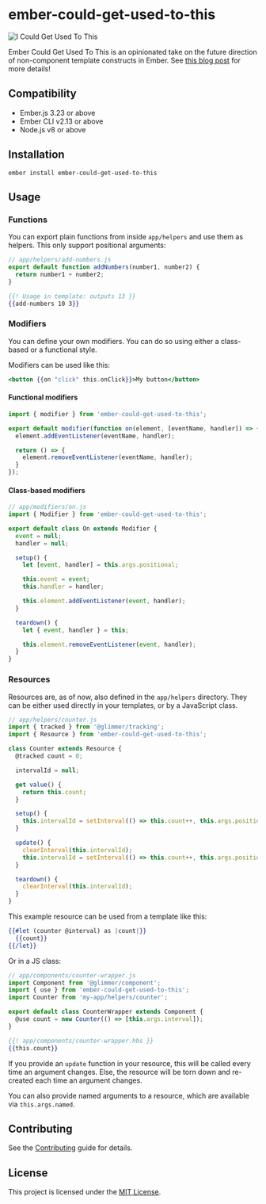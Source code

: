 ember-could-get-used-to-this
==============================================================================

![I Could Get Used To This](https://i.giphy.com/media/Q5LcPLQxjB1ZOm7Ozs/giphy.webp)

Ember Could Get Used To This is an opinionated take on the future direction of
non-component template constructs in Ember. See [this blog post](https://www.pzuraq.com/introducing-use/)
for more details!


Compatibility
------------------------------------------------------------------------------

* Ember.js 3.23 or above
* Ember CLI v2.13 or above
* Node.js v8 or above


Installation
------------------------------------------------------------------------------

```
ember install ember-could-get-used-to-this
```


Usage
------------------------------------------------------------------------------

### Functions

You can export plain functions from inside `app/helpers` and use them as helpers. This only support positional arguments:

```js
// app/helpers/add-numbers.js
export default function addNumbers(number1, number2) {
  return number1 + number2;
}
```

```hbs
{{! Usage in template: outputs 13 }}
{{add-numbers 10 3}}
```

### Modifiers

You can define your own modifiers. You can do so using either a class-based or a functional style.

Modifiers can be used like this:

```hbs
<button {{on "click" this.onClick}}>My button</button>
```

#### Functional modifiers

```js
import { modifier } from 'ember-could-get-used-to-this';

export default modifier(function on(element, [eventName, handler]) => {
  element.addEventListener(eventName, handler);

  return () => {
    element.removeEventListener(eventName, handler);
  }
});
```

#### Class-based modifiers

```js
// app/modifiers/on.js
import { Modifier } from 'ember-could-get-used-to-this';

export default class On extends Modifier {
  event = null;
  handler = null;

  setup() {
    let [event, handler] = this.args.positional;

    this.event = event;
    this.handler = handler;

    this.element.addEventListener(event, handler);
  }

  teardown() {
    let { event, handler } = this;

    this.element.removeEventListener(event, handler);
  }
}
```

### Resources

Resources are, as of now, also defined in the `app/helpers` directory. They can be either used directly in your templates, or by a JavaScript class.

```js
// app/helpers/counter.js
import { tracked } from '@glimmer/tracking';
import { Resource } from 'ember-could-get-used-to-this';

class Counter extends Resource {
  @tracked count = 0;

  intervalId = null;

  get value() {
    return this.count;
  }

  setup() {
    this.intervalId = setInterval(() => this.count++, this.args.positional[0]);
  }

  update() {
    clearInterval(this.intervalId);
    this.intervalId = setInterval(() => this.count++, this.args.positional[0]);
  }

  teardown() {
    clearInterval(this.intervalId);
  }
}
```

This example resource can be used from a template like this:

```hbs
{{#let (counter @interval) as |count|}}
  {{count}}
{{/let}}
```

Or in a JS class:

```js
// app/components/counter-wrapper.js
import Component from '@glimmer/component';
import { use } from 'ember-could-get-used-to-this';
import Counter from 'my-app/helpers/counter';

export default class CounterWrapper extends Component {
  @use count = new Counter(() => [this.args.interval]);
}
```

```hbs
{{! app/components/counter-wrapper.hbs }}
{{this.count}}
```

If you provide an `update` function in your resource, this will be called every time an argument changes. Else, the resource will be torn down and re-created each time an argument changes.

You can also provide named arguments to a resource, which are available via `this.args.named`.


Contributing
------------------------------------------------------------------------------

See the [Contributing](CONTRIBUTING.md) guide for details.


License
------------------------------------------------------------------------------

This project is licensed under the [MIT License](LICENSE.md).
